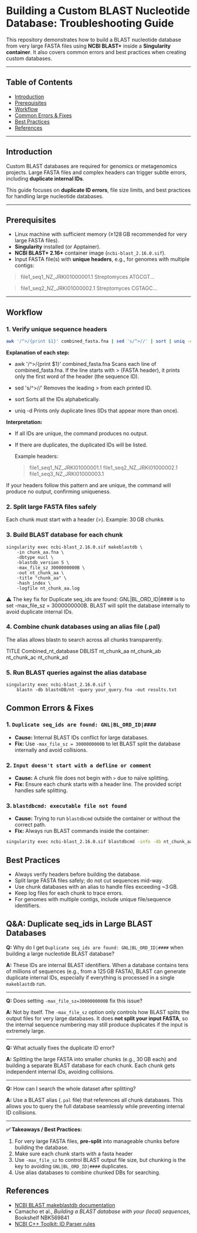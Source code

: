 # Building a Custom BLAST Nucleotide Database: Troubleshooting Guide

This repository demonstrates how to build a BLAST nucleotide database from very large FASTA files using **NCBI BLAST+** inside a **Singularity container**. It also covers common errors and best practices when creating custom databases.

---

## Table of Contents

- [Introduction](#introduction)  
- [Prerequisites](#prerequisites)  
- [Workflow](#workflow)  
- [Common Errors & Fixes](#common-errors--fixes)  
- [Best Practices](#best-practices)  
- [References](#references)  

---

## Introduction

Custom BLAST databases are required for genomics or metagenomics projects. Large FASTA files and complex headers can trigger subtle errors, including **duplicate internal IDs**.

This guide focuses on **duplicate ID errors**, file size limits, and best practices for handling large nucleotide databases.

---

## Prerequisites

- Linux machine with sufficient memory (≥128 GB recommended for very large FASTA files).  
- **Singularity** installed (or Apptainer).  
- **NCBI BLAST+ 2.16+** container image (`ncbi-blast_2.16.0.sif`).  
- Input FASTA file(s) with **unique headers**, e.g., for genomes with multiple contigs:

> file1_seq1_NZ_JRKI01000001.1 Streptomyces
ATGCGT...

> file1_seq2_NZ_JRKI01000002.1 Streptomyces
CGTAGC...


---

## Workflow

### **1. Verify unique sequence headers**

```bash
awk '/^>/{print $1}' combined_fasta.fna | sed 's/^>//' | sort | uniq -d
```

**Explanation of each step:**

- awk '/^>/{print $1}' combined_fasta.fna
  Scans each line of combined_fasta.fna. If the line starts with > (FASTA header), it prints only the first word of the header (the sequence ID).

- sed 's/^>//'
  Removes the leading > from each printed ID.

- sort
  Sorts all the IDs alphabetically.

- uniq -d
  Prints only duplicate lines (IDs that appear more than once).

**Interpretation:**

- If all IDs are unique, the command produces no output.

- If there are duplicates, the duplicated IDs will be listed.

  Example headers:

  >file1_seq1_NZ_JRKI01000001.1
  >file1_seq2_NZ_JRKI01000002.1
  >file1_seq3_NZ_JRKI01000003.1


If your headers follow this pattern and are unique, the command will produce no output, confirming uniqueness.

### **2. Split large FASTA files safely**

Each chunk must start with a header (>). Example: 30 GB chunks.

### **3. Build BLAST database for each chunk**

```
singularity exec ncbi-blast_2.16.0.sif makeblastdb \
    -in chunk_aa.fna \
    -dbtype nucl \
    -blastdb_version 5 \
    -max_file_sz 3000000000B \
    -out nt_chunk_aa \
    -title "chunk_aa" \
    -hash_index \
    -logfile nt_chunk_aa.log
```

⚠️ The key fix for Duplicate seq_ids are found: GNL|BL_ORD_ID|#### is to set -max_file_sz = 3000000000B. BLAST will split the database internally to avoid duplicate internal IDs.

### **4. Combine chunk databases using an alias file (.pal)**
   
The alias allows blastn to search across all chunks transparently.

TITLE Combined_nt_database
DBLIST nt_chunk_aa nt_chunk_ab nt_chunk_ac nt_chunk_ad


### **5. Run BLAST queries against the alias database**

```
singularity exec ncbi-blast_2.16.0.sif \
    blastn -db blastnDB/nt -query your_query.fna -out results.txt
```

## Common Errors & Fixes

### 1. `Duplicate seq_ids are found: GNL|BL_ORD_ID|####`

- **Cause:** Internal BLAST IDs conflict for large databases.  
- **Fix:** Use `-max_file_sz = 3000000000B` to let BLAST split the database internally and avoid collisions.

### 2. `Input doesn't start with a defline or comment`

- **Cause:** A chunk file does not begin with `>` due to naïve splitting.  
- **Fix:** Ensure each chunk starts with a header line. The provided script handles safe splitting.

### 3. `blastdbcmd: executable file not found`

- **Cause:** Trying to run `blastdbcmd` outside the container or without the correct path.  
- **Fix:** Always run BLAST commands inside the container:

```bash
singularity exec ncbi-blast_2.16.0.sif blastdbcmd -info -db nt_chunk_aa
```

## Best Practices

- Always verify headers before building the database.  
- Split large FASTA files safely; do not cut sequences mid-way.  
- Use chunk databases with an alias to handle files exceeding ~3 GB.  
- Keep log files for each chunk to trace errors.  
- For genomes with multiple contigs, include unique file/sequence identifiers.  


## Q&A: Duplicate seq_ids in Large BLAST Databases

**Q:** Why do I get `Duplicate seq_ids are found: GNL|BL_ORD_ID|####` when building a large nucleotide BLAST database?  

**A:** These IDs are internal BLAST identifiers. When a database contains tens of millions of sequences (e.g., from a 125 GB FASTA), BLAST can generate duplicate internal IDs, especially if everything is processed in a single `makeblastdb` run.  

---

**Q:** Does setting `-max_file_sz=3000000000B` fix this issue?  

**A:** Not by itself. The `-max_file_sz` option only controls how BLAST splits the output files for very large databases. It does **not split your input FASTA**, so the internal sequence numbering may still produce duplicates if the input is extremely large.  

---

**Q:** What actually fixes the duplicate ID error?  

**A:** Splitting the large FASTA into smaller chunks (e.g., 30 GB each) and building a separate BLAST database for each chunk. Each chunk gets independent internal IDs, avoiding collisions.  

---

**Q:** How can I search the whole dataset after splitting?  

**A:** Use a BLAST alias (`.pal` file) that references all chunk databases. This allows you to query the full database seamlessly while preventing internal ID collisions.  

---

**✅ Takeaways / Best Practices:**

1. For very large FASTA files, **pre-split** into manageable chunks before building the database.
2. Make sure each chunk starts with a fasta header 
3. Use `-max_file_sz` to control BLAST output file size, but chunking is the key to avoiding `GNL|BL_ORD_ID|####` duplicates.  
4. Use alias databases to combine chunked DBs for searching.  


## References

- [NCBI BLAST makeblastdb documentation](https://blast.ncbi.nlm.nih.gov/Blast.cgi)  
- Camacho et al., *Building a BLAST database with your (local) sequences*, Bookshelf NBK569841  
- [NCBI C++ Toolkit: ID Parser rules](https://ncbi.github.io/cxx-toolkit/pages/ch_demo#ch_demo.T5)


